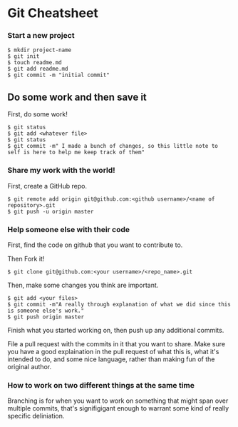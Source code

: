 # Git Cheatsheet

### Start a new project

```shell
$ mkdir project-name
$ git init
$ touch readme.md
$ git add readme.md
$ git commit -m "initial commit"
```

## Do some work and then save it

First, do some work!

```shell
$ git status
$ git add <whatever file>
$ git status
$ git commit -m" I made a bunch of changes, so this little note to self is here to help me keep track of them"
```


### Share my work with the world!

First, create a GitHub repo.

```shell
$ git remote add origin git@github.com:<github username>/<name of repository>.git
$ git push -u origin master
```

### Help someone else with their code

First, find the code on github that you want to contribute to.

Then Fork it!

```shell
$ git clone git@github.com:<your username>/<repo_name>.git
```
Then, make some changes you think are important.

```shell
$ git add <your files>
$ git commit -m"A really through explanation of what we did since this is someone else's work."
$ git push origin master
```
Finish what you started working on, then push up any additional commits.  

File a pull request with the commits in it that you want to share. Make sure you have a good explaination in the pull request of what this is, what it's intended to do, and some nice language, rather than making fun of the original author.


### How to work on two different things at the same time
Branching is for when you want to work on something that might span over multiple commits, that's signifigigant enough to warrant some kind of really specific deliniation.




